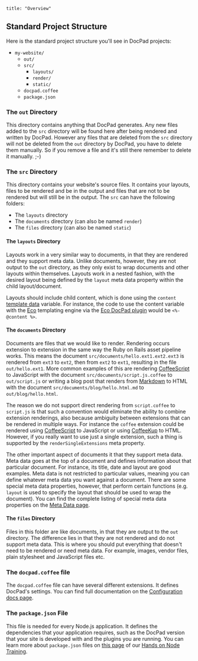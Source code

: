 ```
title: "Overview"
```
## Standard Project Structure

Here is the standard project structure you'll see in DocPad projects:

- `my-website/`
	- `out/`
	- `src/`
		- `layouts/`
		- `render/`
		- `static/`
	- `docpad.coffee`
	- `package.json`

### The `out` Directory

This directory contains anything that DocPad generates. Any new files added to the `src` directory will be found here after being rendered and written by DocPad. However any files that are deleted from the `src` directory will not be deleted from the `out` directory by DocPad, you have to delete them manually. So if you remove a file and it's still there remember to delete it manually. ;-)


### The `src` Directory

This directory contains your website's source files. It contains your layouts, files to be rendered and be in the output and files that are not to be rendered but will still be in the output. The `src` can have the following folders:

- The `layouts` directory
- The `documents` directory (can also be named `render`)
- The `files` directory (can also be named `static`)


#### The `layouts` Directory

Layouts work in a very similar way to documents, in that they are rendered and they support meta data. Unlike documents, however, they are not output to the `out` directory, as they only exist to wrap documents and other layouts within themselves. Layouts work in a nested fashion, with the desired layout being defined by the `layout` meta data property within the child layout/document.

Layouts should include child content, which is done using the `content` [template data](/docpad/template-data#standard-template-data) variable. For instance, the code to use the content variable with the [Eco](https://github.com/sstephenson/eco/) templating engine via the [Eco DocPad plugin](/plugin/eco) would be `<%- @content %>`.


#### The `documents` Directory

Documents are files that we would like to render. Rendering occurs extension to extension in the same way the Ruby on Rails asset pipeline works. This means the document `src/documents/hello.ext1.ext2.ext3` is rendered from `ext3` to `ext2`, then from `ext2` to `ext1`, resulting in the file `out/hello.ext1`. More common examples of this are rendering [CoffeeScript](http://coffeescript.org/) to JavaScript with the document `src/documents/script.js.coffee` to `out/script.js` or writing a blog post that renders from [Markdown](http://daringfireball.net/projects/markdown/) to HTML with the document `src/documents/blog/hello.html.md` to `out/blog/hello.html`.

The reason we do not support direct rendering from `script.coffee` to `script.js` is that such a convention would eliminate the ability to combine extension renderings, also because ambiguity between extensions that can be rendered in multiple ways. For instance the `coffee` extension could be rendered using [CoffeeScript](http://coffeescript.org/) to JavaScript or using [CoffeeKup](http://coffeekup.org/) to HTML. However, if you really want to use just a single extension, such a thing is supported by the `renderSingleExtensions` meta property.

The other important aspect of documents it that they support meta data. Meta data goes at the top of a document and defines information about that particular document. For instance, its title, date and layout are good examples. Meta data is not restricted to particular values, meaning you can define whatever meta data you want against a document. There are some special meta data properties, however, that perform certain functions (e.g. `layout` is used to specify the layout that should be used to wrap the document). You can find the complete listing of special meta data properties on the [Meta Data page](/docpad/meta-data).


#### The `files` Directory

Files in this folder are like documents, in that they are output to the `out` directory. The difference lies in that they are not rendered and do not support meta data. This is where you should put everything that doesn't need to be rendered or need meta data. For example, images, vendor files, plain stylesheet and JavaScript files etc.


### The `docpad.coffee` file

The `docpad.coffee` file can have several different extensions. It defines DocPad's settings. You can find full documentation on the [Configuration docs page](/docpad/config).


### The `package.json` File

This file is needed for every Node.js application. It defines the dependencies that your application requires, such as the DocPad version that your site is developed with and the plugins you are running. You can learn more about `package.json` files on [this page](/node/ecosystem) of our [Hands on Node Training](/node/preface).

